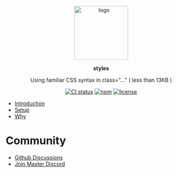 <br><br>
<p align="center">
    <img src="https://raw.githubusercontent.com/master-co/package/document/images/logo-and-text.svg" alt="logo" width="142">
</p>
<p align="center">
    <b><!-- name -->styles<!----></b>
</p>
<p align="center"><!-- package.description -->Using familiar CSS syntax in class="..." ( less than 13KB )<!----></p>
<p align="center">
<!-- badges.map((badge) => `<a href="${badge.href}"><img src="${badge.src}" alt="${badge.alt}"></a>`).join('&nbsp;')--><a href="https://circleci.com/gh/master-co/workflows/styles/tree/main"><img src="https://img.shields.io/circleci/build/github/master-co/styles/main.svg?logo=circleci&logoColor=fff&label=CircleCI" alt="CI status"></a>&nbsp;<a href="https://www.npmjs.com/@master/styles"><img src="https://img.shields.io/npm/v/@master/styles.svg?logo=npm&logoColor=fff&label=NPM&color=limegreen" alt="npm"></a>&nbsp;<a href="https://github.com/master-co/styles/blob/main/LICENSE"><img src="https://img.shields.io/github/license/master-co/styles" alt="license"></a><!---->
</p>

- [Introduction](https://styles.master.co)
- [Setup](https://docs.master.co/styles/setup)
- [Why](https://docs.master.co/styles/why)

# Community
- [Github Discussions](https://github.com/master-co/styles/discussions)
- [Join Master Discord](https://discord.gg/sZNKpAAAw6)